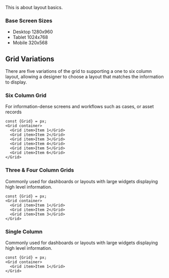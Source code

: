 This is about layout basics.


### Base Screen Sizes

- Desktop	1280x960
- Tablet	1024x768
- Mobile	320x568




## Grid Variations

There are five variations of the grid to supporting a one to six column layout, allowing a designer to choose a layout that matches the information to display.

### Six Column Grid
For information-dense screens and workflows such as cases, or asset records

```react
const {Grid} = px;
<Grid container>
  <Grid item>Item 1</Grid>
  <Grid item>Item 2</Grid>
  <Grid item>Item 3</Grid>
  <Grid item>Item 4</Grid>
  <Grid item>Item 5</Grid>
  <Grid item>Item 6</Grid>
</Grid>
```

### Three & Four Column Grids
Commonly used for dashboards or layouts with large widgets displaying high level information.

```react
const {Grid} = px;
<Grid container>
  <Grid item>Item 1</Grid>
  <Grid item>Item 2</Grid>
  <Grid item>Item 3</Grid>
</Grid>
```




### Single Column
Commonly used for dashboards or layouts with large widgets displaying high level information.

```react
const {Grid} = px;
<Grid container>
  <Grid item>Item 1</Grid>
</Grid>
```
